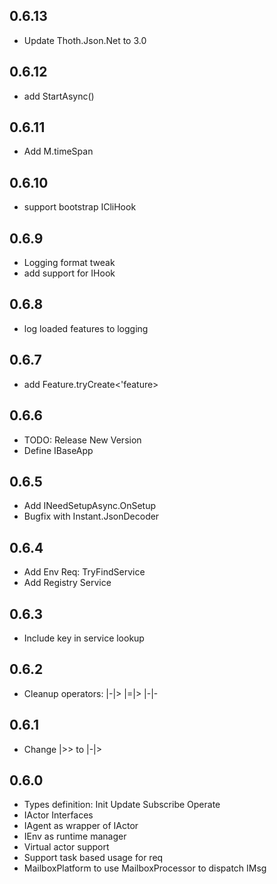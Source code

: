 ## 0.6.13
* Update Thoth.Json.Net to 3.0

## 0.6.12
* add StartAsync()

## 0.6.11
* Add M.timeSpan

## 0.6.10
* support bootstrap ICliHook

## 0.6.9
* Logging format tweak
* add support for IHook

## 0.6.8
* log loaded features to logging

## 0.6.7
* add Feature.tryCreate<'feature>

## 0.6.6
* TODO: Release New Version
* Define IBaseApp

## 0.6.5
* Add INeedSetupAsync.OnSetup
* Bugfix with Instant.JsonDecoder

## 0.6.4
* Add Env Req: TryFindService
* Add Registry Service

## 0.6.3
* Include key in service lookup

## 0.6.2
* Cleanup operators: |-|> |=|> |-|-

## 0.6.1
* Change |>> to |-|>

## 0.6.0
* Types definition: Init Update Subscribe Operate
* IActor Interfaces
* IAgent as wrapper of IActor 
* IEnv as runtime manager
* Virtual actor support
* Support task based usage for req
* MailboxPlatform to use MailboxProcessor to dispatch IMsg

